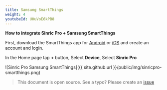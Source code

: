 ```yaml
---
title: Samsung SmartThings
weight: 4
youtubeId: UHuVoE6kPB8
---
```


**How to integrate Sinric Pro + Samsung SmartThings**

First, download the SmartThings app for [Android](https://play.google.com/store/apps/details?id=com.smartthings.android&hl=en) or [iOS](https://itunes.apple.com/us/app/smartthings-mobile/id590800740?mt=8) and create an account and login.

In the Home page tap **+** button, Select **Device**, Select **Sinric Pro**

![Sinric Pro Samsung SmartThings]({{ site.github.url }}/public/img/sinricpro-smartthings.png)


> This document is open source. See a typo? Please create an [issue](https://github.com/sinricpro/help-docs)